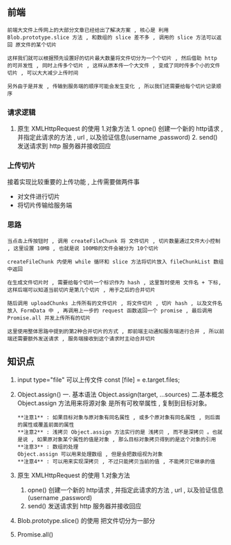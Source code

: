## 前端
    前端大文件上传网上的大部分文章已经给出了解决方案 , 核心是 利用 Blob.prototype.slice 方法 , 和数组的 slice 差不多 , 调用的 slice 方法可以返回 原文件的某个切片

    这样我们就可以根据预先设置好的切片最大数量将文件切分为一个个切片 , 然后借助 http 的可并发性 , 同时上传多个切片 , 这样从原本传一个大文件 , 变成了同时传多个小的文件切片 , 可以大大减少上传时间

    另外由于是并发 , 传输到服务端的顺序可能会发生变化 , 所以我们还需要给每个切片记录顺序

### 请求逻辑
 1. 原生 XMLHttpRequest 的使用
    1.对象方法
        1. opne() 创建一个新的 http请求 , 并指定此请求的方法 , url , 以及验证信息(username ,password)
        2. send() 发送请求到 http 服务器并接收回应

### 上传切片
接着实现比较重要的上传功能 , 上传需要做两件事
- 对文件进行切片
- 将切片传输给服务端

### 思路
    当点击上传按钮时 , 调用 createFileChunk 将 文件切片 , 切片数量通过文件大小控制 , 这里设置 10MB , 也就是说 100MB的文件会被分为 10个切片

    createFileChunk 内使用 while 循环和 slice 方法将切片放入 fileChunkList 数组中返回

    在生成文件切片时 , 需要给每个切片一个标识作为 hash , 这里暂时使用 文件名 + 下标, 这样后端可以知道当前切片是第几个切片 , 用于之后的合并切片

    随后调用 uploadChunks 上传所有的文件切片 , 将文件切片 , 切片 hash , 以及文件名放入 FormData 中 , 再调用上一步的 request 函数返回一个 promise , 最后调用 Promise.all 并发上传所有的切片

    这里使用整体思路中提到的第2种合并切片的方式 , 即前端主动通知服务端进行合并 , 所以前端还需要额外发送请求 , 服务端接收到这个请求时主动合并切片

## 知识点
 1. input type="file" 可以上传文件
    const [file] = e.target.files;
 2. Object.assign()
    一. 基本语法 
        Object.assign(target, ...sources)
    二.基本概念
        Object.assign 方法用来将源对象 是所有可枚举属性 , 复制到目标对象。

        **注意1** : 如果目标对象与原对象有同名属性 , 或多个原对象有同名属性 , 则后面的属性或覆盖前面的属性
        **注意2** : 浅拷贝 Object.assign 方法实行的是 浅拷贝 , 而不是深拷贝 。也就是说 , 如果原对象某个属性的值是对象 , 那么目标对象拷贝得到的是这个对象的引用
        **注意3** : 数组的处理  
        Object.assign 可以用来处理数组 , 但是会把数组视为对象
        **注意4** : 可以用来实现深拷贝 , 不过只能拷贝当前的值 , 不能拷贝它继承的值
 3. 原生 XMLHttpRequest 的使用
    1.对象方法
    1. opne() 创建一个新的 http请求 , 并指定此请求的方法 , url , 以及验证信息(username ,password)
    2. send() 发送请求到 http 服务器并接收回应
 4. Blob.prototype.slice() 的使用
    把文件切分为一部分
 5. Promise.all() 